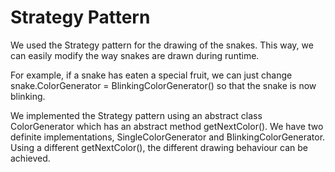 # Strategy Pattern

We used the Strategy pattern for the drawing of the snakes.
This way, we can easily modify the way snakes are drawn during runtime.

For example, if a snake has eaten a special fruit, we can just change snake.ColorGenerator = BlinkingColorGenerator() so that the snake is now blinking.

We implemented the Strategy pattern using an abstract class ColorGenerator which has an abstract method getNextColor(). We have two definite implementations, SingleColorGenerator and BlinkingColorGenerator. Using a different getNextColor(), the different drawing behaviour can be achieved. 